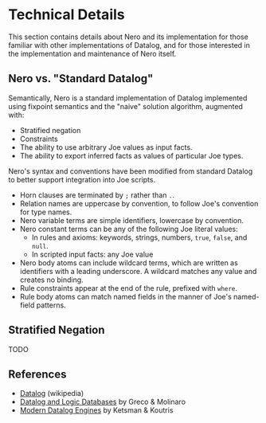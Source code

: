 # Technical Details

This section contains details about Nero and its implementation for
those familiar with other implementations of Datalog, and for those
interested in the implementation and maintenance of Nero itself.

## Nero vs. "Standard Datalog"

Semantically, Nero is a standard implementation of Datalog implemented
using fixpoint semantics and the "naive" solution algorithm, augmented
with:

- Stratified negation
- Constraints
- The ability to use arbitrary Joe values as input facts.
- The ability to export inferred facts as values of particular Joe types.

Nero's syntax and conventions have been modified from standard Datalog to 
better support integration into Joe scripts.

- Horn clauses are terminated by `;` rather than `.`.
- Relation names are uppercase by convention, to follow Joe's convention
  for type names.
- Nero variable terms are simple identifiers, lowercase by convention.
- Nero constant terms can be any of the following Joe literal values:
  - In rules and axioms: keywords, strings, numbers, `true`, `false`, and `null`.
  - In scripted input facts: any Joe value
- Nero body atoms can include wildcard terms, which are written as 
  identifiers with a leading underscore.  A wildcard matches any value and
  creates no binding.
- Rule constraints appear at the end of the rule, prefixed with `where`.
- Rule body atoms can match named fields in the manner of Joe's
  named-field patterns.

## Stratified Negation

TODO

## References

- [Datalog](https://en.wikipedia.org/wiki/Datalog) (wikipedia)
- [Datalog and Logic Databases](https://www.amazon.com/Datalog-Databases-Synthesis-Lectures-Management/dp/3031007263/ref=sr_1_1) by Greco & Molinaro
- [Modern Datalog Engines](https://www.amazon.com/Modern-Datalog-Engines-Foundations-Databases/dp/1638280428/ref=sr_1_2) by Ketsman & Koutris
 


